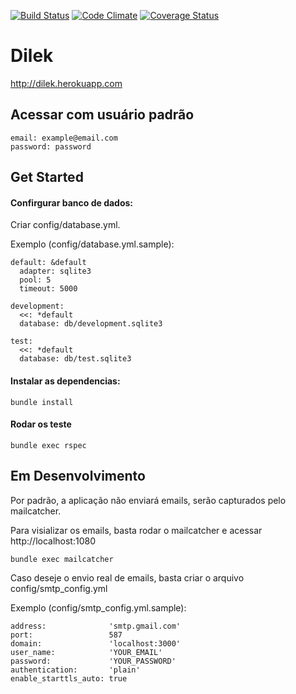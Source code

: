 [![Build Status](https://travis-ci.org/ottony/organizacao-de-atracao.svg?branch=good-tools)](https://travis-ci.org/ottony/organizacao-de-atracao)
[![Code Climate](https://codeclimate.com/github/ottony/organizacao-de-atracao/badges/gpa.svg)](https://codeclimate.com/github/ottony/organizacao-de-atracao)
[![Coverage Status](https://coveralls.io/repos/ottony/organizacao-de-atracao/badge.svg?branch=master&service=github)](https://coveralls.io/github/ottony/organizacao-de-atracao?branch=master)

# Dilek

http://dilek.herokuapp.com

## Acessar com usuário padrão
```
email: example@email.com
password: password
```

## Get Started

#### Confirgurar banco de dados:
 Criar config/database.yml.


Exemplo (config/database.yml.sample):

```
default: &default
  adapter: sqlite3
  pool: 5
  timeout: 5000

development:
  <<: *default
  database: db/development.sqlite3

test:
  <<: *default
  database: db/test.sqlite3

```

#### Instalar as dependencias:


```
bundle install

```

#### Rodar os teste

```
bundle exec rspec
```

## Em Desenvolvimento

Por padrão, a aplicação não enviará emails, serão capturados pelo mailcatcher.

Para visializar os emails, basta rodar o mailcatcher e acessar http://localhost:1080


```
bundle exec mailcatcher
```

Caso deseje o envio real de emails, basta criar o arquivo config/smtp_config.yml

Exemplo (config/smtp_config.yml.sample):

```
address:              'smtp.gmail.com'
port:                 587
domain:               'localhost:3000'
user_name:            'YOUR_EMAIL'
password:             'YOUR_PASSWORD'
authentication:       'plain'
enable_starttls_auto: true
```
